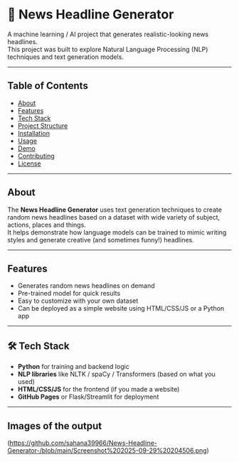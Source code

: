 # 📰 News Headline Generator  

A machine learning / AI project that generates realistic-looking news headlines.  
This project was built to explore Natural Language Processing (NLP) techniques and text generation models.  

---

##  Table of Contents
- [About](#about)
- [Features](#features)
- [Tech Stack](#tech-stack)
- [Project Structure](#project-structure)
- [Installation](#installation)
- [Usage](#usage)
- [Demo](#demo)
- [Contributing](#contributing)
- [License](#license)

---

##  About
The **News Headline Generator** uses text generation techniques to create random news headlines based on a dataset with wide variety of subject, actions, places and things.  
It helps demonstrate how language models can be trained to mimic writing styles and generate creative (and sometimes funny!) headlines.  

---

##  Features
- Generates random news headlines on demand  
- Pre-trained model for quick results  
- Easy to customize with your own dataset  
- Can be deployed as a simple website using HTML/CSS/JS or a Python app  

---
## 🛠 Tech Stack
- **Python** for training and backend logic  
- **NLP libraries** like NLTK / spaCy / Transformers (based on what you used)  
- **HTML/CSS/JS** for the frontend (if you made a website)  
- **GitHub Pages** or Flask/Streamlit for deployment  
---

## Images of the output
(https://github.com/sahana39966/News-Headline-Generator-/blob/main/Screenshot%202025-09-29%20204506.png)
